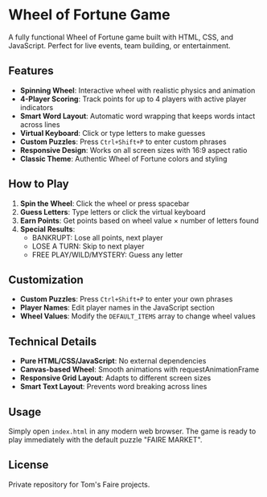 # Wheel of Fortune Game

A fully functional Wheel of Fortune game built with HTML, CSS, and JavaScript. Perfect for live events, team building, or entertainment.

## Features

- **Spinning Wheel**: Interactive wheel with realistic physics and animation
- **4-Player Scoring**: Track points for up to 4 players with active player indicators
- **Smart Word Layout**: Automatic word wrapping that keeps words intact across lines
- **Virtual Keyboard**: Click or type letters to make guesses
- **Custom Puzzles**: Press `Ctrl+Shift+P` to enter custom phrases
- **Responsive Design**: Works on all screen sizes with 16:9 aspect ratio
- **Classic Theme**: Authentic Wheel of Fortune colors and styling

## How to Play

1. **Spin the Wheel**: Click the wheel or press spacebar
2. **Guess Letters**: Type letters or click the virtual keyboard
3. **Earn Points**: Get points based on wheel value × number of letters found
4. **Special Results**: 
   - BANKRUPT: Lose all points, next player
   - LOSE A TURN: Skip to next player
   - FREE PLAY/WILD/MYSTERY: Guess any letter

## Customization

- **Custom Puzzles**: Press `Ctrl+Shift+P` to enter your own phrases
- **Player Names**: Edit player names in the JavaScript section
- **Wheel Values**: Modify the `DEFAULT_ITEMS` array to change wheel values

## Technical Details

- **Pure HTML/CSS/JavaScript**: No external dependencies
- **Canvas-based Wheel**: Smooth animations with requestAnimationFrame
- **Responsive Grid Layout**: Adapts to different screen sizes
- **Smart Text Layout**: Prevents word breaking across lines

## Usage

Simply open `index.html` in any modern web browser. The game is ready to play immediately with the default puzzle "FAIRE MARKET".

## License

Private repository for Tom's Faire projects.